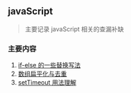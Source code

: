 ## javaScript

> 主要记录 javaScript 相关的查漏补缺

### 主要内容

1. [if-else 的一些替换写法](if-else)
2. [数组扁平化与去重](flatten)
3. [setTimeout 用法理解](setTimeout)
